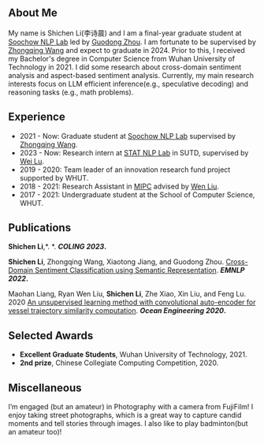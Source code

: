## About Me

My name is Shichen Li(李诗晨) and I am a final-year graduate student at [Soochow NLP Lab](http://nlp.suda.edu.cn/) led by [Guodong Zhou](http://nlp.suda.edu.cn/~gdzhou/index.html). I am fortunate to be supervised by [Zhongqing Wang](https://wangzqsuda.github.io/index.html) and expect to graduate in 2024. Prior to this, I received my Bachelor's degree in Computer Science from Wuhan University of Technology in 2021. I did some research about cross-domain sentiment analysis and aspect-based sentiment analysis. Currently, my main research interests focus on LLM efficient inference(e.g., speculative decoding) and reasoning tasks (e.g., math problems).

## Experience

- 2021 - Now: Graduate student at [Soochow NLP Lab](http://nlp.suda.edu.cn/) supervised by [Zhongqing Wang](https://wangzqsuda.github.io/index.html).
- 2023 - Now: Research intern at [STAT NLP Lab](https://statnlp-research.github.io/) in SUTD, supervised by [Wei Lu](https://istd.sutd.edu.sg/people/faculty/lu-wei).
- 2019 - 2020: Team leader of an innovation research fund project supported by WHUT.
- 2018 - 2021: Research Assistant in [MIPC](http://mipc.whut.edu.cn/index.html) advised by [Wen Liu](https://scholar.google.com.tw/citations?user=jgb3Ey4AAAAJ&hl=zh-CN&oi=ao).
- 2017 - 2021: Undergraduate student at the School of Computer Science, WHUT.

## Publications

**Shichen Li**,*. *. **_COLING 2023_.** 

**Shichen Li**, Zhongqing Wang, Xiaotong Jiang, and Guodong Zhou. [Cross-Domain Sentiment Classification using Semantic Representation](https://aclanthology.org/2022.findings-emnlp.22). **_EMNLP 2022_.**

Maohan Liang, Ryan Wen Liu, **Shichen Li**, Zhe Xiao, Xin Liu, and Feng Lu. 2020 [An unsupervised learning method with convolutional auto-encoder for vessel trajectory similarity computation](https://www.sciencedirect.com/science/article/abs/pii/S0029801821002389). **_Ocean Engineering 2020_.**
## Selected Awards

- **Excellent Graduate Students**, Wuhan University of Technology, 2021.
- **2nd prize**, Chinese Collegiate Computing Competition, 2020.  

## Miscellaneous

I’m engaged (but an amateur) in Photography with a camera from FujiFilm! I enjoy taking street photographs, which is a great way to capture candid moments and tell stories through images. I also like to play badminton(but an amateur too)!


